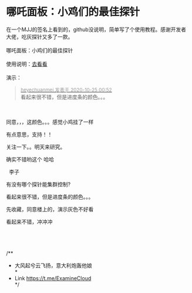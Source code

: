 # 哪吒面板：小鸡们的最佳探针


在一个MJJ的签名上看到的，github没说明，简单写了个使用教程。感谢开发者大佬，吃灰探针又多了一款。<br />
<br />
哪吒面板：小鸡们的最佳探针<br />
<br />
使用说明：<a href="https://www.zhujizixun.com/2843.html" target="_blank">去看看</a><br />
<br />
演示：<br />
<img id="aimg_cEzuB" onclick="zoom(this, this.src, 0, 0, 0)" class="zoom" src="https://www.png8.com/imgs/2020/10/539e116c89823f05.png" onmouseover="img_onmouseoverfunc(this)" onload="thumbImg(this)" border="0" alt="" />

<div class="quote"><blockquote><font size="2"><a href="https://www.hostloc.com/forum.php?mod=redirect&amp;goto=findpost&amp;pid=9348398&amp;ptid=758153" target="_blank"><font color="#999999">heyechuanmei 发表于 2020-10-25 00:52</font></a></font><br />
看起来很不错，但是进度条的颜色。。。</blockquote></div><br />
<br />
同意，，，这颜色。。。感觉小鸡挂了一样

有点意思，支持！！

关注一下。。明天来研究。

确实不错哟这个 哈哈

<img src="static/image/smiley/default/lol.gif" smilieid="12" border="0" alt="" />&nbsp;&nbsp;李子

有没有哪个探针能集群控制?

看起来很不错，但是进度条的颜色。。。

先收藏，同意楼上的，演示灰色不好看

看起来不错，冲冲冲<br />
<br />
<br />
<br />
<br />
/**<br />
 * 大风起兮云飞扬，意大利炮轰他娘<br />
 *<br />
 * Link https://t.me/ExamineCloud<br />
 */
